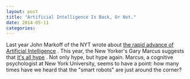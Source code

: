 ```yaml
---
layout: post
title: "Artificial Intelligence Is Back, Or Not."
date: 2014-05-11
categories: 
---
```


Last year John Markoff of the NYT wrote about [the rapid advance of Artificial
Intelligence](http://www.nytimes.com/2013/10/15/technology/the-rapid-advance-of-artificial-intelligence.html?_r=0)
. This year, the New Yorker's Gary Marcus suggests that [it's all
hype](http://www.newyorker.com/online/blogs/elements/2014/01/the-new-york-times-artificial-intelligence-hype-machine.html)
. Not only hype, but hype again. Marcus, a cognitive psychologist at New York
University, seems to have a point: how many times have we heard that the "smart
robots" are just around the corner?